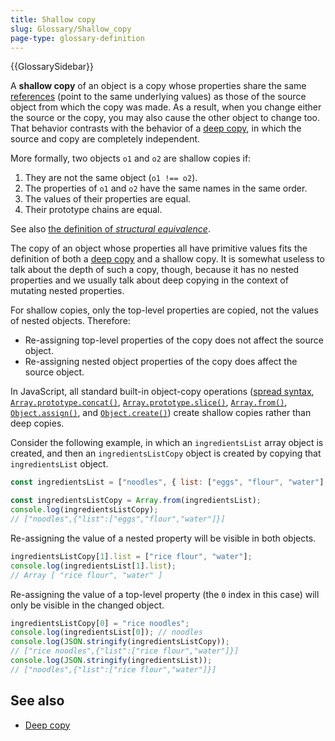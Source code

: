 ```yaml
---
title: Shallow copy
slug: Glossary/Shallow_copy
page-type: glossary-definition
---
```


{{GlossarySidebar}}

A **shallow copy** of an object is a copy whose properties share the same [references](/en-US/docs/Glossary/Object_reference) (point to the same underlying values) as those of the source object from which the copy was made. As a result, when you change either the source or the copy, you may also cause the other object to change too. That behavior contrasts with the behavior of a [deep copy](/en-US/docs/Glossary/Deep_copy), in which the source and copy are completely independent.

More formally, two objects `o1` and `o2` are shallow copies if:

1. They are not the same object (`o1 !== o2`).
2. The properties of `o1` and `o2` have the same names in the same order.
3. The values of their properties are equal.
4. Their prototype chains are equal.

See also [the definition of _structural equivalence_](/en-US/docs/Glossary/Deep_copy).

The copy of an object whose properties all have primitive values fits the definition of both a [deep copy](/en-US/docs/Glossary/Deep_copy) and a shallow copy. It is somewhat useless to talk about the depth of such a copy, though, because it has no nested properties and we usually talk about deep copying in the context of mutating nested properties.

For shallow copies, only the top-level properties are copied, not the values of nested objects. Therefore:

- Re-assigning top-level properties of the copy does not affect the source object.
- Re-assigning nested object properties of the copy does affect the source object.

In JavaScript, all standard built-in object-copy operations ([spread syntax](/en-US/docs/Web/JavaScript/Reference/Operators/Spread_syntax), [`Array.prototype.concat()`](/en-US/docs/Web/JavaScript/Reference/Global_Objects/Array/concat), [`Array.prototype.slice()`](/en-US/docs/Web/JavaScript/Reference/Global_Objects/Array/slice), [`Array.from()`](/en-US/docs/Web/JavaScript/Reference/Global_Objects/Array/from), [`Object.assign()`](/en-US/docs/Web/JavaScript/Reference/Global_Objects/Object/assign), and [`Object.create()`](/en-US/docs/Web/JavaScript/Reference/Global_Objects/Object/create)) create shallow copies rather than deep copies.

Consider the following example, in which an `ingredientsList` array object is created, and then an `ingredientsListCopy` object is created by copying that `ingredientsList` object.

```js
const ingredientsList = ["noodles", { list: ["eggs", "flour", "water"] }];

const ingredientsListCopy = Array.from(ingredientsList);
console.log(ingredientsListCopy);
// ["noodles",{"list":["eggs","flour","water"]}]
```

Re-assigning the value of a nested property will be visible in both objects.

```js
ingredientsListCopy[1].list = ["rice flour", "water"];
console.log(ingredientsList[1].list);
// Array [ "rice flour", "water" ]
```

Re-assigning the value of a top-level property (the `0` index in this case) will only be visible in the changed object.

```js
ingredientsListCopy[0] = "rice noodles";
console.log(ingredientsList[0]); // noodles
console.log(JSON.stringify(ingredientsListCopy));
// ["rice noodles",{"list":["rice flour","water"]}]
console.log(JSON.stringify(ingredientsList));
// ["noodles",{"list":["rice flour","water"]}]
```

## See also

- [Deep copy](/en-US/docs/Glossary/Deep_copy)
